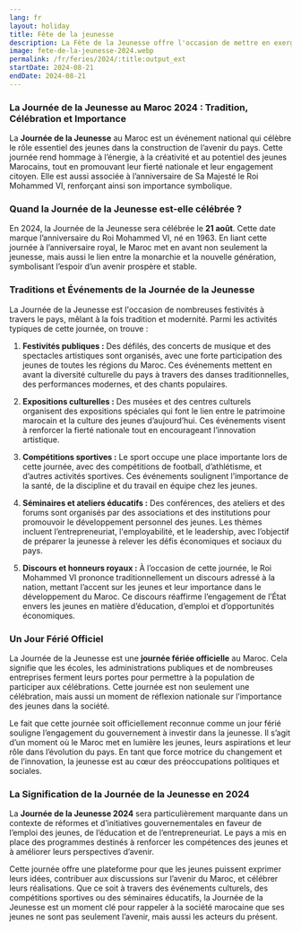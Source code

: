 ```yaml
---
lang: fr
layout: holiday
title: Fête de la jeunesse
description: La Fête de la Jeunesse offre l'occasion de mettre en exergue l'engagement constant de Sa Majesté le Roi Mohammed VI en faveur de la promotion de la place des jeunes, véritable richesse du Royaume, dans la dynamique sociétale et de leur participation politique et économique.
image: fete-de-la-jeunesse-2024.webp
permalink: /fr/feries/2024/:title:output_ext
startDate: 2024-08-21
endDate: 2024-08-21
---
```

### La Journée de la Jeunesse au Maroc 2024 : Tradition, Célébration et Importance

La **Journée de la Jeunesse** au Maroc est un événement national qui célèbre le rôle essentiel des jeunes dans la construction de l’avenir du pays. Cette journée rend hommage à l’énergie, à la créativité et au potentiel des jeunes Marocains, tout en promouvant leur fierté nationale et leur engagement citoyen. Elle est aussi associée à l’anniversaire de Sa Majesté le Roi Mohammed VI, renforçant ainsi son importance symbolique.

### Quand la Journée de la Jeunesse est-elle célébrée ?

En 2024, la Journée de la Jeunesse sera célébrée le **21 août**. Cette date marque l’anniversaire du Roi Mohammed VI, né en 1963. En liant cette journée à l’anniversaire royal, le Maroc met en avant non seulement la jeunesse, mais aussi le lien entre la monarchie et la nouvelle génération, symbolisant l’espoir d’un avenir prospère et stable.

### Traditions et Événements de la Journée de la Jeunesse

La Journée de la Jeunesse est l'occasion de nombreuses festivités à travers le pays, mêlant à la fois tradition et modernité. Parmi les activités typiques de cette journée, on trouve :

1. **Festivités publiques :** Des défilés, des concerts de musique et des spectacles artistiques sont organisés, avec une forte participation des jeunes de toutes les régions du Maroc. Ces événements mettent en avant la diversité culturelle du pays à travers des danses traditionnelles, des performances modernes, et des chants populaires.

2. **Expositions culturelles :** Des musées et des centres culturels organisent des expositions spéciales qui font le lien entre le patrimoine marocain et la culture des jeunes d’aujourd’hui. Ces événements visent à renforcer la fierté nationale tout en encourageant l’innovation artistique.

3. **Compétitions sportives :** Le sport occupe une place importante lors de cette journée, avec des compétitions de football, d’athlétisme, et d’autres activités sportives. Ces événements soulignent l’importance de la santé, de la discipline et du travail en équipe chez les jeunes.

4. **Séminaires et ateliers éducatifs :** Des conférences, des ateliers et des forums sont organisés par des associations et des institutions pour promouvoir le développement personnel des jeunes. Les thèmes incluent l’entrepreneuriat, l'employabilité, et le leadership, avec l’objectif de préparer la jeunesse à relever les défis économiques et sociaux du pays.

5. **Discours et honneurs royaux :** À l’occasion de cette journée, le Roi Mohammed VI prononce traditionnellement un discours adressé à la nation, mettant l’accent sur les jeunes et leur importance dans le développement du Maroc. Ce discours réaffirme l’engagement de l’État envers les jeunes en matière d’éducation, d’emploi et d’opportunités économiques.

### Un Jour Férié Officiel

La Journée de la Jeunesse est une **journée fériée officielle** au Maroc. Cela signifie que les écoles, les administrations publiques et de nombreuses entreprises ferment leurs portes pour permettre à la population de participer aux célébrations. Cette journée est non seulement une célébration, mais aussi un moment de réflexion nationale sur l’importance des jeunes dans la société.

Le fait que cette journée soit officiellement reconnue comme un jour férié souligne l’engagement du gouvernement à investir dans la jeunesse. Il s’agit d’un moment où le Maroc met en lumière les jeunes, leurs aspirations et leur rôle dans l’évolution du pays. En tant que force motrice du changement et de l’innovation, la jeunesse est au cœur des préoccupations politiques et sociales.

### La Signification de la Journée de la Jeunesse en 2024

La **Journée de la Jeunesse 2024** sera particulièrement marquante dans un contexte de réformes et d’initiatives gouvernementales en faveur de l’emploi des jeunes, de l’éducation et de l’entrepreneuriat. Le pays a mis en place des programmes destinés à renforcer les compétences des jeunes et à améliorer leurs perspectives d’avenir.

Cette journée offre une plateforme pour que les jeunes puissent exprimer leurs idées, contribuer aux discussions sur l’avenir du Maroc, et célébrer leurs réalisations. Que ce soit à travers des événements culturels, des compétitions sportives ou des séminaires éducatifs, la Journée de la Jeunesse est un moment clé pour rappeler à la société marocaine que ses jeunes ne sont pas seulement l’avenir, mais aussi les acteurs du présent.